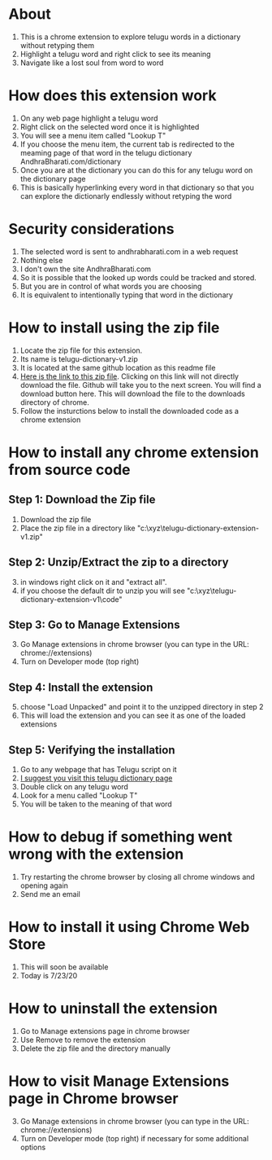 # About
1. This is a chrome extension to explore telugu words in a dictionary without retyping them
2. Highlight a telugu word and right click to see its meaning
3. Navigate like a lost soul from word to word


# How does this extension work
1. On any web page highlight a telugu word
2. Right click on the selected word once it is highlighted
3. You will see a menu item called "Lookup T"
4. If you choose the menu item, the current tab is redirected to the meaming page of that word in the telugu dictionary AndhraBharati.com/dictionary
5. Once you are at the dictionary you can do this for any telugu word on the dictionary page
6. This is basically hyperlinking every word  in that dictionary so that you can explore the dictionarly endlessly without retyping the word

# Security considerations
1. The selected word is sent to andhrabharati.com in a web request
2. Nothing else
3. I don't own the site AndhraBharati.com
4. So it is possible that the looked up words could be tracked and stored. 
5. But you are in control of what words you are choosing
6. It is equivalent to intentionally typing that word in the dictionary

# How to install using the zip file
1. Locate the zip file for this extension. 
2. Its name is telugu-dictionary-v1.zip
3. It is located at the same github location as this readme file
4. [Here is the link to this zip file](./telugu-dictionary-extension-v1.zip). Clicking on this link will not directly download the file. Github will take you to the next screen. You will find a download button here. This will download the file to the downloads directory of chrome.
5. Follow the  insturctions below to install the downloaded code as a chrome extension

# How to install any chrome extension from source code
## Step 1: Download the Zip file
1. Download the zip file
2. Place the zip file in a directory like "c:\xyz\telugu-dictionary-extension-v1.zip"

## Step 2: Unzip/Extract the zip to a directory
3. in windows right click on it and "extract all".
4. if you choose the default dir to unzip you will see "c:\xyz\telugu-dictionary-extension-v1\code"

## Step 3: Go to Manage Extensions
3. Go Manage extensions in chrome browser (you can type in the URL: chrome://extensions)
4. Turn on Developer mode (top right)

## Step 4: Install the extension
5. choose "Load Unpacked" and point it to the unzipped directory in step 2
6. This will load the extension and you can see it as one of the loaded extensions

## Step 5: Verifying the installation
1. Go to any webpage that has Telugu script on it
2. [I suggest you visit this telugu dictionary page](http://www.andhrabharati.com/dictionary/index.php?w=%E0%B0%B2%E0%B0%B2%E0%B0%BF%E0%B0%A4)
3. Double click on any telugu word
4. Look for a menu called "Lookup T"
5. You will be taken to the meaning of that word

# How to debug if something went wrong with the extension
1. Try restarting the chrome browser by closing all chrome windows and opening again
2. Send me an email

# How to install it using Chrome Web Store
1. This will soon be available
2. Today is 7/23/20

# How to uninstall the extension
1. Go to Manage extensions page in chrome browser
2. Use Remove to remove the extension
3. Delete the zip file and the directory manually 

# How to visit Manage Extensions page in Chrome browser
3. Go Manage extensions in chrome browser (you can type in the URL: chrome://extensions)
4. Turn on Developer mode (top right) if necessary for some additional options
